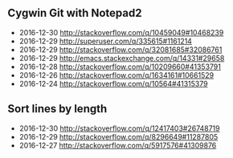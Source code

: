 
Cygwin Git with Notepad2
------------------------
- 2016-12-30 http://stackoverflow.com/q/10459049#10468239
- 2016-12-29 http://superuser.com/q/335615#1161214
- 2016-12-29 http://stackoverflow.com/q/32081685#32086761
- 2016-12-29 http://emacs.stackexchange.com/q/14331#29658
- 2016-12-28 http://stackoverflow.com/q/10209660#41353791
- 2016-12-26 http://stackoverflow.com/q/1634161#10661529
- 2016-12-24 http://stackoverflow.com/q/10564#41315379

Sort lines by length
--------------------
- 2016-12-30 http://stackoverflow.com/q/12417403#26748719
- 2016-12-29 http://stackoverflow.com/q/8296649#11287805
- 2016-12-27 http://stackoverflow.com/q/5917576#41309876
